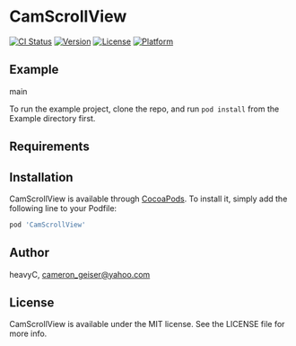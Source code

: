 # CamScrollView

[![CI Status](https://img.shields.io/travis/heavyC/CamScrollView.svg?style=flat)](https://travis-ci.org/heavyC/CamScrollView)
[![Version](https://img.shields.io/cocoapods/v/CamScrollView.svg?style=flat)](https://cocoapods.org/pods/CamScrollView)
[![License](https://img.shields.io/cocoapods/l/CamScrollView.svg?style=flat)](https://cocoapods.org/pods/CamScrollView)
[![Platform](https://img.shields.io/cocoapods/p/CamScrollView.svg?style=flat)](https://cocoapods.org/pods/CamScrollView)

## Example
main

To run the example project, clone the repo, and run `pod install` from the Example directory first.

## Requirements

## Installation

CamScrollView is available through [CocoaPods](https://cocoapods.org). To install
it, simply add the following line to your Podfile:

```ruby
pod 'CamScrollView'
```

## Author

heavyC, cameron_geiser@yahoo.com

## License

CamScrollView is available under the MIT license. See the LICENSE file for more info.
